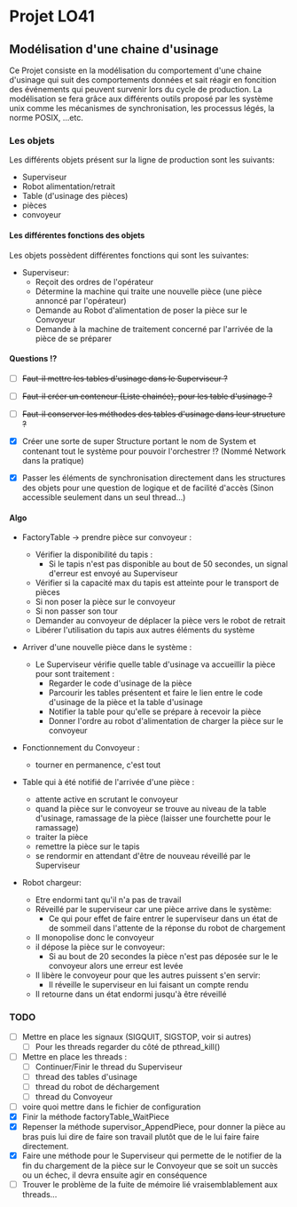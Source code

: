 # Projet LO41
## Modélisation d'une chaine d'usinage

Ce Projet consiste en la modélisation du comportement d'une chaine d'usinage
qui suit des comportements données et sait réagir en foncition des événements
qui peuvent survenir lors du cycle de production. La modélisation se fera
grâce aux différents outils proposé par les système unix comme les mécanismes
de synchronisation, les processus légés, la norme POSIX, ...etc.

### Les objets

Les différents objets présent sur la ligne de production sont les suivants:
- Superviseur
- Robot alimentation/retrait
- Table (d'usinage des pièces)
- pièces
- convoyeur

#### Les différentes fonctions des objets

Les objets possèdent différentes fonctions qui sont les suivantes:
- Superviseur:
    - Reçoit des ordres de l'opérateur
    - Détermine la machine qui traite une nouvelle pièce
    (une pièce annoncé par l'opérateur)
    - Demande au Robot d'alimentation de poser la pièce
    sur le Convoyeur
    - Demande à la machine de traitement concerné par l'arrivée
    de la pièce de se préparer

#### Questions !?
- [ ] ~~Faut-il mettre les tables d'usinage dans le Superviseur ?~~
- [ ] ~~Faut-il créer un conteneur (Liste chainée), pour les table d'usinage ?~~

- [ ] ~~Faut-il conserver les méthodes des tables d'usinage dans leur structure ?~~

- [X] Créer une sorte de super Structure portant le nom de System et
contenant tout le système pour pouvoir l'orchestrer !? (Nommé Network dans
la pratique)

- [X] Passer les éléments de synchronisation directement dans les structures
des objets pour une question de logique et de facilité d'accès (Sinon
accessible seulement dans un seul thread...)

#### Algo
- FactoryTable -> prendre pièce sur convoyeur :
    - Vérifier la disponibilité du tapis :
        - Si le tapis n'est pas disponible au bout de 50 secondes, un signal
        d'erreur est envoyé au Superviseur
    - Vérifier si la capacité max du tapis est atteinte pour le transport de
    pièces
    - Si non poser la pièce sur le convoyeur
    - Si non passer son tour
    - Demander au convoyeur de déplacer la pièce vers le robot de retrait
    - Libérer l'utilisation du tapis aux autres éléments du système

- Arriver d'une nouvelle pièce dans le système :
    - Le Superviseur vérifie quelle table d'usinage va accueillir la pièce
    pour sont traitement :
        - Regarder le code d'usinage de la pièce
        - Parcourir les tables présentent et faire le lien entre le code
        d'usinage de la pièce et la table d'usinage
        - Notifier la table pour qu'elle se prépare à recevoir la pièce
        - Donner l'ordre au robot d'alimentation de charger la pièce sur
        le convoyeur

- Fonctionnement du Convoyeur :
    - tourner en permanence, c'est tout

- Table qui à été notifié de l'arrivée d'une pièce :
    - attente active en scrutant le convoyeur
    - quand la pièce sur le convoyeur se trouve au niveau de la table
    d'usinage, ramassage de la pièce (laisser une fourchette pour le
    ramassage)
    - traiter la pièce
    - remettre la pièce sur le tapis
    - se rendormir en attendant d'être de nouveau réveillé par le Superviseur

- Robot chargeur:
    - Etre endormi tant qu'il n'a pas de travail
    - Réveillé par le superviseur car une pièce arrive dans le système:
        - Ce qui pour effet de faire entrer le superviseur dans un état de
        de sommeil dans l'attente de la réponse du robot de chargement
    - Il monopolise donc le convoyeur
    - il dépose la pièce sur le convoyeur:
        - Si au bout de 20 secondes la pièce n'est pas déposée sur le
        le convoyeur alors une erreur est levée
    - Il libère le convoyeur pour que les autres puissent s'en servir:
        - Il réveille le superviseur en lui faisant un compte rendu
    - Il retourne dans un état endormi jusqu'à être réveillé

### TODO
- [ ] Mettre en place les signaux (SIGQUIT, SIGSTOP, voir si autres)
    - [ ] Pour les threads regarder du côté de pthread_kill()
- [ ] Mettre en place les threads :
    - [ ] Continuer/Finir le thread du Superviseur
    - [ ] thread des tables d'usinage
    - [ ] thread du robot de déchargement
    - [ ] thread du Convoyeur
- [ ] voire quoi mettre dans le fichier de configuration
- [X] Finir la méthode factoryTable_WaitPiece
- [X] Repenser la méthode supervisor_AppendPiece, pour donner la pièce au
bras puis lui dire de faire son travail plutôt que de le lui faire faire
directement.
- [X] Faire une méthode pour le Superviseur qui permette de le notifier
de la fin du chargement de la pièce sur le Convoyeur que se soit un
succès ou un échec, il devra ensuite agir en conséquence
- [ ] Trouver le problème de la fuite de mémoire lié vraisemblablement
aux threads...
